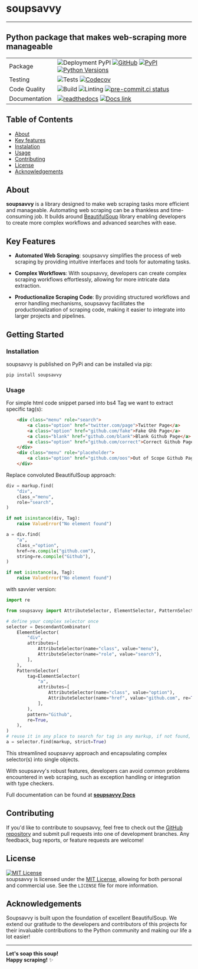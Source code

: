# soupsavvy

-----------------

## Python package that makes web-scraping more manageable

| | |
| --- | --- |
| Package | ![Deployment PyPI](https://github.com/sewcio543/soupsavvy/actions/workflows/production_release.yml/badge.svg) [![GitHub](https://img.shields.io/badge/GitHub-sewcio543-181717.svg?style=flat&logo=github)](https://github.com/sewcio543) [![PyPI](https://img.shields.io/pypi/v/soupsavvy?color=orange)](https://pypi.org/project/soupsavvy/) [![Python Versions](https://img.shields.io/pypi/pyversions/soupsavvy)](https://www.python.org/)|
| Testing | ![Tests](https://github.com/sewcio543/soupsavvy/actions/workflows/tests.yml/badge.svg) [![Codecov](https://codecov.io/gh/sewcio543/soupsavvy/graph/badge.svg?token=RZ51VS3QLB)](https://codecov.io/gh/sewcio543/soupsavvy)|
| Code Quality | ![Build](https://github.com/sewcio543/soupsavvy/actions/workflows/build_package.yml/badge.svg) ![Linting](https://github.com/sewcio543/soupsavvy/actions/workflows/linting.yml/badge.svg) [![pre-commit.ci status](https://results.pre-commit.ci/badge/github/sewcio543/soupsavvy/main.svg)](https://results.pre-commit.ci/latest/github/sewcio543/soupsavvy/main)|
| Documentation | [![readthedocs](https://img.shields.io/readthedocs/pip?logo=readthedocs)](https://github.com/sewcio543/soupsavvy/actions/workflows/documentation.yml/badge.svg) [![Docs link](https://img.shields.io/badge/docs-check_out-blue)](https://sewcio543.github.io/soupsavvy/)|

## Table of Contents

- [About](#about)
- [Key features](#key-features)
- [Instalation](#installation)
- [Usage](#usage)
- [Contributing](#contributing)
- [License](#license)
- [Acknowledgements](#acknowledgements)

## About

**soupsavvy** is a library designed to make web scraping tasks more efficient and manageable. Automating web scraping can be a thankless and time-consuming job. It builds around [BeautifulSoup](https://www.crummy.com/software/BeautifulSoup/) library enabling developers to create more complex workflows and advanced searches with ease.

## Key Features

- **Automated Web Scraping**: soupsavvy simplifies the process of web scraping by providing intuitive interfaces and tools for automating tasks.

- **Complex Workflows**: With soupsavvy, developers can create complex scraping workflows effortlessly, allowing for more intricate data extraction.

- **Productionalize Scraping Code**: By providing structured workflows and error handling mechanisms, soupsavvy facilitates the productionalization of scraping code, making it easier to integrate into larger projects and pipelines.

## Getting Started

### Installation

soupsavvy is published on PyPi and can be installed via pip:

```bash
pip install soupsavvy
```

### Usage

For simple html code snippet parsed into bs4 Tag we want to extract specific tag(s):

```html
    <div class="menu" role="search">
        <a class="option" href="twitter.com/page">Twitter Page</a>
        <a class="option" href="github.com/fake">Fake Ghb Page</a>
        <a class="blank" href="github.com/blank">Blank Github Page</a>
        <a class="option" href="github.com/correct">Correct Github Page</a>
    </div>
    <div class="menu" role="placeholder">
        <a class="option" href="github.com/oos">Out of Scope Github Page</a>
    </div>
```

Replace convoluted BeautifulSoup approach:

```python
div = markup.find(
    "div",
    class_="menu",
    role="search",
)

if not isinstance(div, Tag):
    raise ValueError("No element found")

a = div.find(
    "a",
    class_="option",
    href=re.compile("github.com"),
    string=re.compile("Github"),
)

if not isinstance(a, Tag):
    raise ValueError("No element found")
```

with savvier version:

```python
import re

from soupsavvy import AttributeSelector, ElementSelector, PatternSelector, DescendantCombinator

# define your complex selector once
selector = DescendantCombinator(
    ElementSelector(
        "div",
        attributes=[
            AttributeSelector(name="class", value="menu"),
            AttributeSelector(name="role", value="search"),
        ],
    ),
    PatternSelector(
        tag=ElementSelector(
            "a",
            attributes=[
                AttributeSelector(name="class", value="option"),
                AttributeSelector(name="href", value="github.com", re=True),
            ],
        ),
        pattern="Github",
        re=True,
    ),
)
# reuse it in any place to search for tag in any markup, if not found, strict mode raises exception
a = selector.find(markup, strict=True)
```

This streamlined soupsavvy approach and encapsulating complex selector(s) into single objects.

With soupsavvy's robust features, developers can avoid common problems encountered in web scraping, such as exception handling or integration with type checkers.

Full documentation can be found at **[soupsavvy Docs](https://sewcio543.github.io/soupsavvy/)**

## Contributing

If you'd like to contribute to soupsavvy, feel free to check out the [GitHub repository](https://github.com/sewcio543/soupsavvy) and submit pull requests into one of development branches. Any feedback, bug reports, or feature requests are welcome!

## License

[![MIT License](https://img.shields.io/badge/license-MIT-green?style=plastic)](https://choosealicense.com/licenses/mit/)  
soupsavvy is licensed under the [MIT License](https://opensource.org/licenses/MIT), allowing for both personal and commercial use. See the `LICENSE` file for more information.

## Acknowledgements

Soupsavvy is built upon the foundation of excellent BeautifulSoup. We extend our gratitude to the developers and contributors of this projects for their invaluable contributions to the Python community and making our life a lot easier!

-----------------

**Let's soap this soup!**  
**Happy scraping!** ✨

